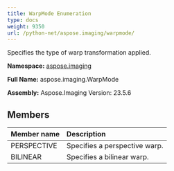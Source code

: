 ```yaml
---
title: WarpMode Enumeration
type: docs
weight: 9350
url: /python-net/aspose.imaging/warpmode/
---
```


Specifies the type of warp transformation applied.

**Namespace:** [aspose.imaging](/imaging/python-net/aspose.imaging/)

**Full Name:** aspose.imaging.WarpMode

**Assembly:**  Aspose.Imaging Version: 23.5.6

## **Members**
|**Member name**|**Description**|
| :- | :- |
|PERSPECTIVE|Specifies a perspective warp.|
|BILINEAR|Specifies a bilinear warp.|
